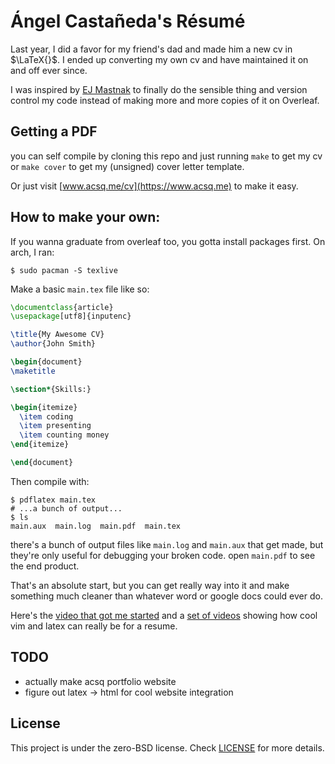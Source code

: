 # Ángel Castañeda's Résumé

Last year, I did a favor for my friend's dad and made him a new cv in
$\LaTeX{}$. I ended up converting my own cv and have maintained it on and off
ever since.

I was inspired by [EJ Mastnak](https://www.ejmastnak.com) to finally do the sensible thing
and version control my code instead of making more and more copies of it on
Overleaf.

## Getting a PDF

you can self compile by cloning this repo and just running `make` to get my cv
or `make cover` to get my (unsigned) cover letter template.

Or just visit [www.acsq.me/cv](https://www.acsq.me) to make it easy.

## How to make your own:

If you wanna graduate from overleaf too, you gotta install packages first. On
arch, I ran:

```console
$ sudo pacman -S texlive
```

Make a basic `main.tex` file like so:

```latex
\documentclass{article}
\usepackage[utf8]{inputenc}

\title{My Awesome CV}
\author{John Smith}

\begin{document}
\maketitle

\section*{Skills:}

\begin{itemize}
  \item coding
  \item presenting
  \item counting money
\end{itemize}

\end{document}
```

Then compile with:

```console
$ pdflatex main.tex
# ...a bunch of output...
$ ls
main.aux  main.log  main.pdf  main.tex
```

there's a bunch of output files like `main.log` and `main.aux` that get made,
but they're only useful for debugging your broken code. open `main.pdf` to see
the end product.

That's an absolute start, but you can get really way into it and make
something much cleaner than whatever word or google docs could ever do.

Here's the [video that got me started](https://youtu.be/kMPCdUSsITE) and a
[set of videos](https://youtu.be/VjsX4tznW40) showing how cool vim and latex
can really be for a resume.

## TODO

* actually make acsq portfolio website
* figure out latex -> html for cool website integration

## License

This project is under the zero-BSD license. Check [LICENSE](./LICENSE) for more
details.
